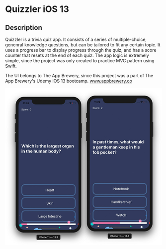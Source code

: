 #  Quizzler iOS 13

## Description

Quizzler is a trivia quiz app. It consists of a series of multiple-choice, genenral knowledge questions, but can be tailored to fit any certain topic. It uses a progress bar to display progress through the quiz, and has a score counter that resets at the end of each quiz. The app logic is extremely simple, since the project was only created to practice MVC pattern using Swift.

The UI belongs to The App Brewery, since this project was a part of The App Brewery's Udemy iOS 13 bootcamp. www.appbrewery.co

![Screen shot](Documentation/Screen-shot.jpg)
